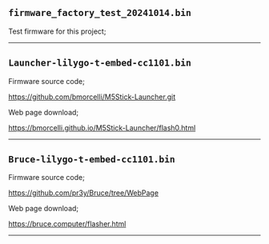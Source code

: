 
## **`firmware_factory_test_20241014.bin`**

Test firmware for this project;

---

## **`Launcher-lilygo-t-embed-cc1101.bin`**

Firmware source code;

https://github.com/bmorcelli/M5Stick-Launcher.git

Web page download;

https://bmorcelli.github.io/M5Stick-Launcher/flash0.html

---

## **`Bruce-lilygo-t-embed-cc1101.bin`**

Firmware source code;

https://github.com/pr3y/Bruce/tree/WebPage

Web page download;

https://bruce.computer/flasher.html

---